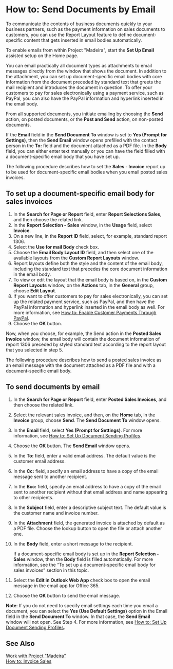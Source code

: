 <properties
                pageTitle="How to: Send Documents by Email| Project “Madeira”"
                description="How to: Send Documents by Email"
                services=""
                documentationCenter="Madeira"
                authors="SorenGP"/>

# How to: Send Documents by Email
To communicate the contents of business documents quickly to your business partners, such as the payment information on sales documents to customers, you can use the Report Layout feature to define document-specific content that gets inserted in email bodies automatically.

To enable emails from within Project "Madeira", start the **Set Up Email** assisted setup on the Home page.

You can email practically all document types as attachments to email messages directly from the window that shows the document. In addition to the attachment, you can set up document-specific email bodies with core information from the document preceded by standard text that greets the mail recipient and introduces the document in question. To offer your customers to pay for sales electronically using a payment service, such as PayPal, you can also have the PayPal information and hyperlink inserted in the email body.

From all supported documents, you initiate emailing by choosing the **Send** action, on posted documents, or the **Post and Send** action, on non-posted documents.

If the **Email** field in the **Send Document To** window is set to **Yes (Prompt for Settings)**, then the **Send Email** window opens prefilled with the contact person in the **To:** field and the document attached as a PDF file. In the **Body** field, you can either enter text manually or you can have the field filled with a document-specific email body that you have set up.

The following procedure describes how to set the **Sales - Invoice** report up to be used for document-specific email bodies when you email posted sales invoices.

## To set up a document-specific email body for sales invoices
1. In the **Search for Page or Report** field, enter **Report Selections Sales**, and then choose the related link.
2. In the **Report Selection - Sales** window, in the **Usage** field, select **Invoice**.
3. On a new line, in the **Report ID** field, select, for example, standard report 1306.
4. Select the **Use for mail Body** check box.
5. Choose the **Email Body Layout ID** field, and then select one of the available layouts from the **Custom Report Layouts** window.
6. Report layouts define both the style and the content of the email body, including the standard text that precedes the core document information in the email body.
7. To view or edit the layout that the email body is based on, in the **Custom Report Layouts** window, on the **Actions** tab, in the **General** group, choose **Edit Layout**.
8. If you want to offer customers to pay for sales electronically, you can set up the related payment service, such as PayPal, and then have the PayPal information and hyperlink inserted in the email body as well. For more information, see [How to: Enable Customer Payments Through PayPal](sales-how-enable-customer-payments-paypal.md).
9. Choose the **OK** button.

Now, when you choose, for example, the Send action in the **Posted Sales Invoice** window, the email body will contain the document information of report 1306 preceded by styled standard text according to the report layout that you selected in step 5.

The following procedure describes how to send a posted sales invoice as an email message with the document attached as a PDF file and with a document-specific email body.
## To send documents by email
1. In the **Search for Page or Report** field, enter **Posted Sales Invoices**, and then choose the related link.
2. Select the relevant sales invoice, and then, on the **Home** tab, in the **Invoice** group, choose **Send**. The **Send Document To** window opens.
3. In the **Email** field, select **Yes (Prompt for Settings)**. For more information, see [How to: Set Up Document Sending Profiles](sales-how-setup-document-send-profiles.md).
4. Choose the **OK** button. The **Send Email** window opens.
5. In the **To:** field, enter a valid email address. The default value is the customer email address.
6. In the **Cc:** field, specify an email address to have a copy of the email message sent to another recipient.
7. In the **Bcc:** field, specify an email address to have a copy of the email sent to another recipient without that email address and name appearing to other recipients.
8. In the **Subject** field, enter a descriptive subject text. The default value is the customer name and invoice number.
9. In the **Attachment** field, the generated invoice is attached by default as a PDF file. Choose the lookup button to open the file or attach another one.
10. In the **Body** field, enter a short message to the recipient.

    If a document-specific email body is set up in the **Report Selection - Sales** window, then the **Body** field is filled automatically. For more information, see the “To set up a document-specific email body for sales invoices” section in this topic.
11. Select the **Edit in Outlook Web App** check box to open the email message in the email app for Office 365.
12. Choose the **OK** button to send the email message.

**Note**: If you do not need to specify email settings each time you email a document, you can select the **Yes (Use Default Settings)** option in the Email field in the **Send Document To** window. In that case, the **Send Email** window will not open. See Step 4. For more information, see [How to: Set Up Document Sending Profiles](sales-how-setup-document-send-profiles.md).

## See Also  
[Work with Project "Madeira"](ui-work-product.md)  
[How to: Invoice Sales](sales-how-invoice-sales.md)
